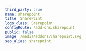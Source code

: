 ```yaml
---
third_party: true
name: sharepoint
title: SharePoint
logo_class: Sharepoint
configRoute: /add-ons/sharepoint
public: false
image: /media/addons/sharepoint.svg
seo_alias: sharepoint
---
```

